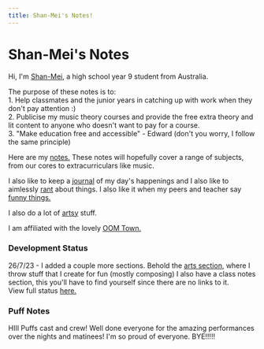 ```yaml
---
title: Shan-Mei's Notes!
---
```


<style>
  .dflower {
    top: 250px;
  }
</style>

<body>
  <h1>Shan-Mei's Notes</h1>
  <p>Hi, I'm <a href="https://shan-mei.github.io/shanmeis-notes/about-me.html">Shan-Mei</a>, a high school year 9 student from Australia.</p>
  <p>The purpose of these notes is to:<br>1. Help classmates and the junior years in catching up with work when they don't pay attention :)<br>2. Publicise my music theory courses and provide the free extra theory and lit content to anyone who doesn't want to pay for a course.<br>3. "Make education free and accessible" - Edward (don't you worry, I follow the same principle)</p>
  <p>Here are my <a href="https://shan-mei.github.io/shanmeis-notes/notes.html">notes.</a> These notes will hopefully cover a range of subjects, from our cores to extracurriculars like music.</p>
  <p>I also like to keep a <a href="https://shan-mei.github.io/shanmeis-notes/journalling.html">journal</a> of my day's happenings and I also like to aimlessly <a href="https://shan-mei.github.io/shanmeis-notes/ranting.html">rant</a> about things. I also like it when my peers and teacher say <a href="https://shan-mei.github.io/shanmeis-notes/ranting/quotes.html">funny things.</a></p>
  <p>I also do a lot of <a href="https://shanmeis-notes.toomwn.xyz/arts.html">artsy</a> stuff.</p>
  <p>I am affiliated with the lovely <a href="https://shan-mei.github.io/shanmeis-notes/ranting/the-town.html">OOM Town.</a></p>

  <h3>Development Status</h3>
  <p>26/7/23 - I added a couple more sections. Behold the <a href="https://shanmeis-notes.toomwn.xyz/arts.html">arts section</a>, where I throw stuff that I create for fun (mostly composing) I also have a class notes section, this you'll have to find yourself since there are no links to it.<br>View full status <a href="https://shan-mei.github.io/shanmeis-notes/dev-stat.html">here.</a></p>

  <h3>Puff Notes</h3>
  <p>HIII Puffs cast and crew! Well done everyone for the amazing performances over the nights and matinees! I'm so proud of everyone. BYE!!!!!</p>
</body>
